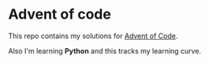 # Advent of code

This repo contains my solutions for [Advent of Code](https://adventofcode.com/).

Also I'm learning **Python** and this tracks my learning curve.